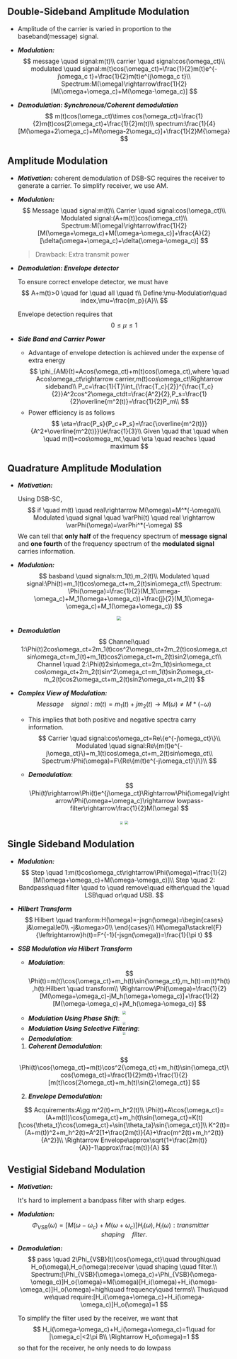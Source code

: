 ## Double-Sideband Amplitude Modulation

* Amplitude of the carrier is varied in proportion to the baseband(message) signal.

* ***Modulation:***
  $$
  message \quad signal:m(t)\\
  carrier \quad signal:cos(\omega_ct)\\
  modulated \quad signal:m(t)cos(\omega_ct)=\frac{1}{2}m(t)e^{-j\omega_c t}+\frac{1}{2}m(t)e^{j\omega_c t}\\
  Spectrum:M(\omega)\rightarrow\frac{1}{2}[M(\omega+\omega_c)+M(\omega-\omega_c)]
  $$

* ***Demodulation: Synchronous/Coherent demodulation***
  $$
  m(t)cos(\omega_ct)\times cos(\omega_ct)=\frac{1}{2}m(t)cos(2\omega_ct)+\frac{1}{2}m(t)\\
  spectrum:\frac{1}{4}[M(\omega+2\omega_c)+M(\omega-2\omega_c)]+\frac{1}{2}M{\omega}
  $$
  

## Amplitude Modulation

* ***Motivation:*** coherent demodulation of DSB-SC requires the receiver to generate a carrier. To simplify receiver, we use AM.

* ***Modulation:***
  $$
  Message \quad signal:m(t)\\
  Carrier \quad signal:cos(\omega_ct)\\
  Modulated signal:(A+m(t))cos(\omega_ct)\\
  Spectrum:M(\omega)\rightarrow\frac{1}{2}[M(\omega+\omega_c)+M(\omega-\omega_c)]+\frac{A}{2}[\delta(\omega+\omega_c)+\delta(\omega-\omega_c)]
  $$
  > Drawback: Extra transmit power

* ***Demodulation: Envelope detector***
  
  To ensure correct envelope detector, we must have
  $$
  A+m(t)>0 \quad for \quad all \quad t\\
  Define:\mu-Modulation\quad index,\mu=\frac{m_p}{A}\\
  $$

  Envelope detection requires that
  $$
  0\le\mu\le1
  $$

* ***Side Band and Carrier Power***
  
  * Advantage of envelope detection is achieved under the expense of extra energy
  $$
  \phi_{AM}(t)=Acos(\omega_ct)+m(t)cos(\omega_ct),where \quad Acos\omega_ct\rightarrow carrier,m(t)cos\omega_ct\Rightarrow sideband\\
  P_c=\frac{1}{T}\int_{\frac{T_c}{2}}^{\frac{T_c}{2}}A^2cos^2\omega_ctdt=\frac{A^2}{2},P_s=\frac{1}{2}\overline{m^2(t)}=\frac{1}{2}P_m\\
  $$
  * Power efficiency is as follows
  $$
  \eta=\frac{P_s}{P_c+P_s}=\frac{\overline{m^2(t)}}{A^2+\overline{m^2(t)}}\le\frac{1}{3}\\
  Given \quad that \quad when \quad m(t)=cos\omega_mt,\quad \eta \quad reaches \quad maximum
  $$

## Quadrature Amplitude Modulation
* ***Motivation:***
  
  Using DSB-SC,
  $$
  if \quad m(t) \quad real\rightarrow M(\omega)=M^*(-\omega)\\
  Modulated \quad signal \quad \varPhi(t) \quad real \rightarrow \varPhi(\omega)=\varPhi^*(-\omega)
  $$
  We can tell that **only half** of the frequency spectrum of **message signal** and **one fourth** of the frequency spectrum of the **modulated signal** carries information.

* ***Modulation:***
  $$
  basband \quad signals:m_1(t),m_2(t)\\
  Modulated \quad signal:\Phi(t)=m_1(t)cos\omega_ct+m_2(t)sin\omega_ct\\
  Spectrum: \Phi(\omega)=\frac{1}{2}(M_1(\omega-\omega_c)+M_1(\omega+\omega_c))+\frac{j}{2}(M_1(\omega-\omega_c)+M_1(\omega+\omega_c))
  $$
<div align=center>
<img src=./1.png style="zoom:60%;">
</div>

* ***Demodulation***
  $$
  Channel\quad 1:\Phi(t)2cos\omega_ct=2m_1(t)cos^2\omega_ct+2m_2(t)cos\omega_ct sin\omega_ct=m_1(t)+m_1(t)cos2\omega_ct+m_2(t)sin2\omega_ct\\
  Channel \quad 2:\Phi(t)2sin\omega_ct=2m_1(t)sin\omega_ct cos\omega_ct+2m_2(t)sin^2\omega_ct=m_1(t)sin2\omega_ct-m_2(t)cos2\omega_ct+m_2(t)sin2\omega_ct+m_2(t)
  $$

* ***Complex View of Modulation:***
  $$
  Message \quad signal:m(t)=m_1(t)+jm_2(t)\rightarrow M(\omega)\ne M*(-\omega)
  $$

  * This implies that both positive and negative spectra carry information.
  $$
  Carrier \quad signal:cos\omega_ct=Re\{e^{-j\omega_ct}\}\\
  Modulated \quad signal:Re\{m(t)e^{-j\omega_ct}\}=m_1(t)cos\omega_ct+m_2(t)sin\omega_ct\\
  Spectrum:\Phi(\omega)=F\{Re\{m(t)e^{-j\omega_ct}\}\}\\
  $$ 

  * ***Demodulation***:
  $$
  \Phi(t)\rightarrow\Phi(t)e^{j\omega_ct}\Rightarrow\Phi(\omega)\rightarrow\Phi(\omega+\omega_c)\rightarrow lowpass-filter\rightarrow\frac{1}{2}M(\omega)
  $$
  <center class="half">
  <img src=./2.png style="zoom:40%;">
  <img src=./3.png style="zoom:50%;">
  </center>

## Single Sideband Modulation

* ***Modulation:***
  $$
  Step \quad 1:m(t)cos\omega_ct\rightarrow\Phi(\omega)=\frac{1}{2}[M(\omega+\omega_c)+M(\omega-\omega_c)]\\
  Step \quad 2: Bandpass\quad filter \quad to \quad remove\quad either\quad the \quad LSB\quad or\quad USB.
  $$
  
* ***Hilbert Transform***
  $$
  Hilbert \quad tranform:H(\omega)=-jsgn(\omega)=\begin{cases}
  j&\omega\le0\\
  -j&\omega>0\\    
  \end{cases}\\
  H(\omega)\stackrel{F}{\leftrightarrow}h(t)=F^{-1}(-jsgn(\omega))=\frac{1}{\pi t}
  $$

* ***SSB Modulation via Hilbert Transform***
  * ***Modulation***:
  $$
  \Phi(t)=m(t)\cos{\omega_ct}+m_h(t)\sin{\omega_ct},m_h(t)=m(t)*h(t),h(t):Hilbert \quad transform\\
  \Rightarrow\Phi(\omega)=\frac{1}{2}[M(\omega+\omega_c)-jM_h(\omega+\omega_c)]+\frac{1}{2}[M(\omega-\omega_c)+jM_h(\omega-\omega_c)]
  $$
  <div align=center>
  <img src=./4.png style="zoom:50%;">
  </div>

  * ***Modulation Using Phase Shift***:
  <div align=center>
  <img src=./5.png style="zoom:40%;">
  </div>

  * ***Modulation Using Selective Filtering***:

  <div align=center>
  <img src=./6.png style="zoom:35%;">
  </div>

  *  ***Demodulation***:
  
  1. ***Coherent Demodulation***:

  $$
  \Phi(t)\cos{\omega_ct}=m(t)\cos^2{\omega_ct}+m_h(t)\sin{\omega_ct}\cos{\omega_ct}=\frac{1}{2}m(t)+\frac{1}{2}[m(t)\cos{2\omega_ct}+m_h(t)\sin{2\omega_ct}]
  $$

  2. ***Envelope Demodulation:***
  
  $$
  Acquirements:A\gg m^2(t)+m_h^2(t)\\
  \Phi(t)+A\cos{\omega_ct}=(A+m(t))\cos{\omega_ct}+m_h(t)\sin{\omega_ct}=K(t)[\cos{\theta_t}\cos{\omega_ct}+\sin{\theta_ta}\sin{\omega_ct}]\\
  K^2(t)=(A+m(t))^2+m_h^2(t)=A^2[1+\frac{2m(t)}{A}+\frac{m^2(t)+m_h^2(t)}{A^2}]\\
  \Rightarrow Envelope\approx\sqrt{1+\frac{2m(t)}{A}}-1\approx\frac{m(t)}{A}
  $$

## Vestigial Sideband Modulation

* ***Motivation:***
  
  It's hard to implement a bandpass filter with sharp edges.

* ***Modulation:***
  $$
  \Phi_{VSB}(\omega)=[M(\omega-\omega_c)+M(\omega+\omega_c)]H_i(\omega),H_i(\omega):transmitter \quad shaping\quad filter.
  $$

* ***Demodulation:***
  $$
  pass \quad 2\Phi_{VSB}(t)\cos{\omega_ct}\quad through\quad H_o(\omega),H_o(\omega):receiver \quad shaping \quad filter.\\
  Spectrum:[\Phi_{VSB}(\omega+\omega_c)+\Phi_{VSB}(\omega-\omega_c)]H_o{\omega}=M(\omega)[H_i(\omega)+H_i(\omega-\omega_c)]H_o(\omega)+high\quad frequency\quad terms\\
  Thus\quad we\quad require:[H_i(\omega+\omega_c)+H_i(\omega-\omega_c)]H_o(\omega)=1
  $$
  
  To simplify the filter used by the receiver, we want that
  $$
  H_i(\omega-\omega_c)+H_i(\omega+\omega_c)=1\quad for |\omega_c|<2\pi B\\
  \Rightarrow H_o(\omega)=1
  $$
  so that for the receiver, he only needs to do lowpass